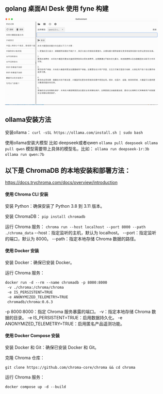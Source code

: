 
## golang 桌面AI Desk 使用 fyne 构建
![基础项目图](img.png "模版")


## ollama安装方法
安装ollama：
`
curl -sSL https://ollama.com/install.sh | sudo bash
`

使用ollama安装大模型 比如 deepseek或者qwen
`
ollama pull deepseek
ollama pull qwen
`
模型需要带上具体的模型名，比如：
`
ollama run deepseek-1r:3b
ollama run qwen:7b
`

## 以下是 ChromaDB 的本地安装和部署方法：
https://docs.trychroma.com/docs/overview/introduction
#### 使用 Chroma CLI 安装
安装 Python：确保安装了 Python 3.8 到 3.11 版本。

安装 ChromaDB：
`
pip install chromadb
`

运行 Chroma 服务：
`
chroma run --host localhost --port 8000 --path ./chroma_data
`
--host：指定监听的主机，默认为 localhost。
--port：指定监听的端口，默认为 8000。
--path：指定本地存储 Chroma 数据的路径。

#### 使用 Docker 安装
安装 Docker：确保已安装 Docker。

运行 Chroma 服务：
```
docker run -d --rm --name chromadb -p 8000:8000
 -v ./chroma:/chroma/chroma 
 -e IS_PERSISTENT=TRUE 
 -e ANONYMIZED_TELEMETRY=TRUE 
 chromadb/chroma:0.6.3
```
-p 8000:8000：指定 Chroma 服务暴露的端口。
-v：指定本地存储 Chroma 数据的目录。
-e IS_PERSISTENT=TRUE：启用数据持久化。
-e ANONYMIZED_TELEMETRY=TRUE：启用匿名产品遥测功能。

#### 使用 Docker Compose 安装
安装 Docker 和 Git：确保已安装 Docker 和 Git。

克隆 Chroma 仓库：
```
git clone https://github.com/chroma-core/chroma && cd chroma
```

运行 Chroma 服务：
```
docker compose up -d --build
```



